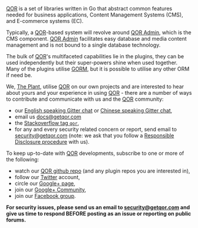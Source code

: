 [QOR](https://github.com/qor/qor) is a set of libraries written in Go that abstract common features needed for business applications, Content Management Systems (CMS), and E-commerce systems (EC).

Typically, a [QOR](https://github.com/qor/qor)-based system will revolve around [QOR Admin](./chapter2/setup.md), which is the CMS component. [QOR Admin](./chapter2/setup.md) facilitates easy database and media content management and is not bound to a single database technology.

The bulk of [QOR](https://github.com/qor/qor)'s multifaceted capabilities lie in the plugins, they can be used independently but their super-powers shine when used together. Many of the plugins utilise [GORM](https://github.com/jinzhu/gorm), but it is possible to utilise any other ORM if need be.

We, [The Plant](https://theplant.jp), utilise [QOR](https://github.com/qor/qor) on our own projects and are interested to hear about yours and your experience in using [QOR](https://github.com/qor/qor) - there are a number of ways to contribute and communicate with us and the [QOR](https://github.com/qor/qor) community:

* our [English speaking Gitter chat](https://gitter.im/qor/qor "English speaking Gitter chat") or [Chinese speaking Gitter chat](https://gitter.im/qor/qor/china "Chinese speaking Gitter chat"),
* email us [docs@getqor.com](mailto://docs@getqor.com "docs@getqor.com")
* the [Stackoverflow tag `qor`](http://stackoverflow.com/questions/tagged/qor "Stackoverflow tag `qor`"),
* for any and every security related concern or report, send email to [security@getqor.com](mailto://security@getqor.com "security@getqor.com") (note: we ask that you follow a [Responsible Disclosure procedure](https://en.wikipedia.org/wiki/Responsible_disclosure "Responsible Disclosure procedure") with us).

To keep up-to-date with [QOR](https://github.com/qor/qor) developments, subscribe to one or more of the following:

* watch our [QOR github repo](https://github.com/qor/qor/ "QOR Github repository") (and any plugin repos you are interested in),
* follow our [Twitter](https://twitter.com/QORSDK "Twitter") account,
* circle our [Google+ page](https://plus.google.com/u/0/113759909389888286690 "Google+ page"),
* join our [Google+ Community](https://plus.google.com/communities/105869262256660405319 "Google+ Community"),
* join our [Facebook group](https://www.facebook.com/qorsdk/ "Facebook group").

**For security issues, please send us an email to security@getqor.com and give us time to respond BEFORE posting as an issue or reporting on public forums.**
